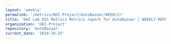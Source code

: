 ```yaml
---
layout: 'weekly'
permalink: '/metrics/HDI-Project/AutoBazaar/WEEKLY/'
title: 'DAI Lab OSS Metrics Metrics report for AutoBazaar | WEEKLY-REPORT-2019-10-25'
organization: 'HDI-Project'
repository: 'AutoBazaar'
current_date: '2019-10-25'
---
```

